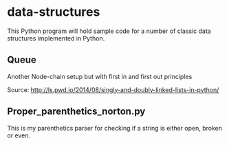 # data-structures

This Python program will hold sample code for a number of classic data structures implemented in Python.

## Queue

Another Node-chain setup but with first in and first out principles

Source:
    http://ls.pwd.io/2014/08/singly-and-doubly-linked-lists-in-python/

## Proper_parenthetics_norton.py

This is my parenthetics parser for checking if a string is either open, broken or even.

